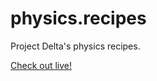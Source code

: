 # physics.recipes
Project Delta's physics recipes.

[Check out live!](https://has-delta.github.io/physics.recipes/)
